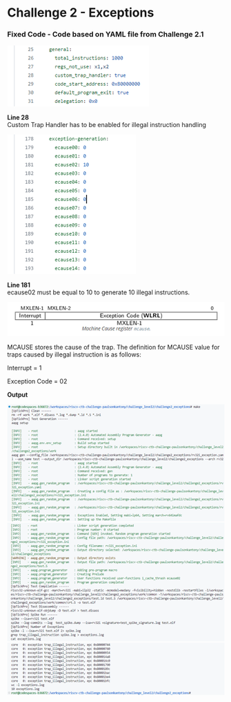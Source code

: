 # Challenge 2 - Exceptions

### Fixed Code - Code based on YAML file from Challenge 2.1

![Fixed Code 2.2.1](https://github.com/vyomasystems-lab/riscv-ctb-challenge-paulsonkantony/blob/main/images/Fixed_Code_2.2.1.png)

**Line 28** \
Custom Trap Handler has to be enabled for illegal instruction handling

![Fixed Code 2.2.2](https://github.com/vyomasystems-lab/riscv-ctb-challenge-paulsonkantony/blob/main/images/Fixed_Code_2.2.2.png)

**Line 181** \
ecause02 must be equal to 10 to generate 10 illegal instructions.

![Machine Cause Register 2.2.3](https://github.com/vyomasystems-lab/riscv-ctb-challenge-paulsonkantony/blob/main/images/Image_2.2.3.png)

MCAUSE stores the cause of the trap. The definition for MCAUSE value for traps caused by illegal instruction is as follows:

Interrupt = 1

Exception Code = 02

**Output**

![Output 2.2.4](https://github.com/vyomasystems-lab/riscv-ctb-challenge-paulsonkantony/blob/main/images/Output_2.2.4.png)
![Output 2.2.5](https://github.com/vyomasystems-lab/riscv-ctb-challenge-paulsonkantony/blob/main/images/Output_2.2.5.png)
![Output 2.2.6](https://github.com/vyomasystems-lab/riscv-ctb-challenge-paulsonkantony/blob/main/images/Output_2.2.6.png)
